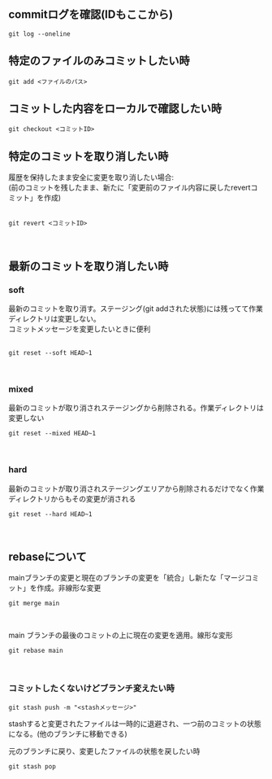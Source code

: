 ## commitログを確認(IDもここから)

```
git log --oneline
```

## 特定のファイルのみコミットしたい時

```
git add <ファイルのパス>
```

## コミットした内容をローカルで確認したい時

```
git checkout <コミットID>
```

## 特定のコミットを取り消したい時
履歴を保持したまま安全に変更を取り消したい場合:<br>
(前のコミットを残したまま、新たに「変更前のファイル内容に戻したrevertコミット」を作成)
</br>
<br>
```
git revert <コミットID>
```
</br>

## 最新のコミットを取り消したい時
### soft
最新のコミットを取り消す。ステージング(git addされた状態)には残ってて作業ディレクトリは変更しない。<br>
コミットメッセージを変更したいときに便利
</br>
<br>
```
git reset --soft HEAD~1
```
</br>

### mixed
最新のコミットが取り消されステージングから削除される。作業ディレクトリは変更しない<br>
```
git reset --mixed HEAD~1
```
</br>

### hard
最新のコミットが取り消されステージングエリアから削除されるだけでなく作業ディレクトリからもその変更が消される<br>
```
git reset --hard HEAD~1
```
</br>

## rebaseについて
mainブランチの変更と現在のブランチの変更を「統合」し新たな「マージコミット」を作成。非線形な変更<br>
```
git merge main
```
</br>

main ブランチの最後のコミットの上に現在の変更を適用。線形な変形<br>
```
git rebase main
```
</br>

### コミットしたくないけどブランチ変えたい時
```
git stash push -m "<stashメッセージ>"
```

stashすると変更されたファイルは一時的に退避され、一つ前のコミットの状態になる。(他のブランチに移動できる)

元のブランチに戻り、変更したファイルの状態を戻したい時<br>
```
git stash pop
```
</br>

